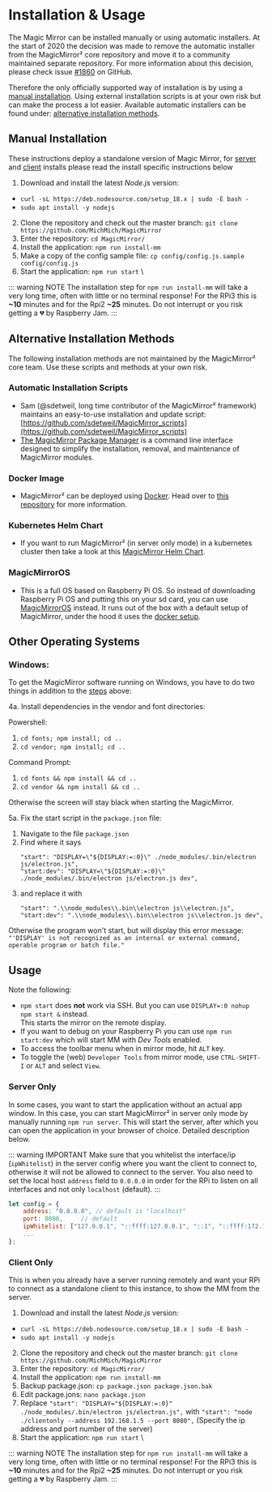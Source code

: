 # Installation & Usage

The Magic Mirror can be installed manually or using automatic installers. At the
start of 2020 the decision was made to remove the automatic installer from the
MagicMirror² core repository and move it to a community maintained separate
repository. For more information about this decision, please check issue
[#1860](https://github.com/MichMich/MagicMirror/issues/1860) on GitHub.

Therefore the only officially supported way of installation is by using a
[manual installation](#manual-installation). Using external installation scripts
is at your own risk but can make the process a lot easier. Available automatic
installers can be found under:
[alternative installation methods](#alternative-installation-methods).

## Manual Installation

These instructions deploy a standalone version of Magic Mirror, for [server](https://docs.magicmirror.builders/getting-started/installation.html#server-only) and [client](https://docs.magicmirror.builders/getting-started/installation.html#client-only) installs please read the install specific instructions below

1. Download and install the latest _Node.js_ version:

- `curl -sL https://deb.nodesource.com/setup_18.x | sudo -E bash -`
- `sudo apt install -y nodejs`

2. Clone the repository and check out the master branch:
   `git clone https://github.com/MichMich/MagicMirror`
3. Enter the repository: `cd MagicMirror/`
4. Install the application: `npm run install-mm`
5. Make a copy of the config sample file:
   `cp config/config.js.sample config/config.js`
6. Start the application: `npm run start` \

::: warning NOTE The installation step for `npm run install-mm` will take a very
long time, often with little or no terminal response! For the RPi3 this is
**~10** minutes and for the Rpi2 **~25** minutes. Do not interrupt or you risk
getting a :broken_heart: by Raspberry Jam.
:::

## Alternative Installation Methods

The following installation methods are not maintained by the MagicMirror² core
team. Use these scripts and methods at your own risk.

### Automatic Installation Scripts

- Sam (@sdetweil, long time contributor of the MagicMirror² framework) maintains
  an easy-to-use installation and update script:
  [https://github.com/sdetweil/MagicMirror_scripts](https://github.com/sdetweil/MagicMirror_scripts)
- [The MagicMirror Package Manager](https://github.com/Bee-Mar/mmpm) is a
  command line interface designed to simplify the installation, removal, and
  maintenance of MagicMirror modules.

### Docker Image

- MagicMirror² can be deployed using [Docker](https://docker.com). Head over to
  [this repository](https://gitlab.com/khassel/magicmirror) for more
  information.

### Kubernetes Helm Chart

- If you want to run MagicMirror² (in server only mode) in a kubernetes cluster
  then take a look at this
  [MagicMirror Helm Chart](https://gitlab.com/khassel/magicmirror-helm).

### MagicMirrorOS

- This is a full OS based on Raspberry Pi OS. So instead of downloading
  Raspberry Pi OS and putting this on your sd card, you can use
  [MagicMirrorOS](https://github.com/guysoft/MagicMirrorOS) instead. It runs out
  of the box with a default setup of MagicMirror, under the hood it uses the
  [docker setup](https://gitlab.com/khassel/magicmirror).

## Other Operating Systems

### Windows:

To get the MagicMirror software running on Windows, you have to do two things in
addition to the [steps](#manual-installation) above:

4a. Install dependencies in the vendor and font directories:

Powershell:

1. `cd fonts; npm install; cd ..`
2. `cd vendor; npm install; cd ..`

Command Prompt:

1. `cd fonts && npm install && cd ..`
2. `cd vendor && npm install && cd ..`

Otherwise the screen will stay black when starting the MagicMirror.

5a. Fix the start script in the `package.json` file:

1. Navigate to the file `package.json`
2. Find where it says
   ```
   "start": "DISPLAY=\"${DISPLAY:=:0}\" ./node_modules/.bin/electron js/electron.js",
   "start:dev": "DISPLAY=\"${DISPLAY:=:0}\" ./node_modules/.bin/electron js/electron.js dev",
   ```
3. and replace it with
   ```
   "start": ".\\node_modules\\.bin\\electron js\\electron.js",
   "start:dev": ".\\node_modules\\.bin\\electron js\\electron.js dev",
   ```

Otherwise the program won't start, but will display this error message:
`"'DISPLAY' is not recognized as an internal or external command, operable program or batch file."`

## Usage

Note the following:

- `npm start` does **not** work via SSH. But you can use
  `DISPLAY=:0 nohup npm start &` instead. \
  This starts the mirror on the remote display.
- If you want to debug on your Raspberry Pi you can use `npm run start:dev`
  which will start MM with _Dev Tools_ enabled.
- To access the toolbar menu when in mirror mode, hit `ALT` key.
- To toggle the (web) `Developer Tools` from mirror mode, use `CTRL-SHIFT-I` or
  `ALT` and select `View`.

### Server Only

In some cases, you want to start the application without an actual app window.
In this case, you can start MagicMirror² in server only mode by manually running
`npm run server`. This will start the server, after which you can open the
application in your browser of choice. Detailed description below.

::: warning IMPORTANT Make sure that you whitelist the interface/ip
(`ipWhitelist`) in the server config where you want the client to connect to,
otherwise it will not be allowed to connect to the server. You also need to set
the local host `address` field to `0.0.0.0` in order for the RPi to listen on
all interfaces and not only `localhost` (default).
:::

```javascript
let config = {
	address: "0.0.0.0",	// default is "localhost"
	port: 8080,		// default
	ipWhitelist: ["127.0.0.1", "::ffff:127.0.0.1", "::1", "::ffff:172.17.0.1"], // default -- need to add your IP here
	...
};
```

### Client Only

This is when you already have a server running remotely and want your RPi to
connect as a standalone client to this instance, to show the MM from the server.

1. Download and install the latest _Node.js_ version:

- `curl -sL https://deb.nodesource.com/setup_18.x | sudo -E bash -`
- `sudo apt install -y nodejs`

2. Clone the repository and check out the master branch:
   `git clone https://github.com/MichMich/MagicMirror`
3. Enter the repository: `cd MagicMirror/`
4. Install the application: `npm run install-mm`
5. Backup package.json: `cp package.json package.json.bak`
6. Edit package.jons: `nano package.json`
7. Replace
   `"start": "DISPLAY="${DISPLAY:=:0}" ./node_modules/.bin/electron js/electron.js",`
   with
   `"start": "node ./clientonly --address 192.168.1.5 --port 8080",` (Specify the ip address and
port number of the server)
9. Start the application: `npm run start` \

::: warning NOTE The installation step for `npm run install-mm` will take a very
long time, often with little or no terminal response! For the RPi3 this is
**~10** minutes and for the Rpi2 **~25** minutes. Do not interrupt or you risk
getting a :broken_heart: by Raspberry Jam.
:::

